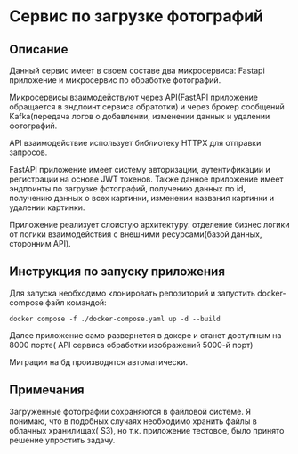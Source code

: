 <h1>Сервис по загрузке фотографий</h1>

<h2>Описание</h2>
Данный сервис имеет в своем составе два микросервиса: Fastapi приложение и микросервис по обработке фотографий.

Микросервисы взаимодействуют через API(FastAPI приложение обращается в эндпоинт сервиса обратотки) и через брокер сообщений Kafka(передача логов о добавлении, изменении данных и удалении фотографий.

API взаимодействие использует библиотеку HTTPX для отправки запросов.

FastAPI приложение имеет систему авторизации, аутентификации и регистрации на основе JWT токенов. Также данное приложение имеет эндпоинты по загрузке фотографий, получению данных по id, получению данных о всех картинки, изменении названия картинки и удалении картинки.

Приложение реализует слоистую архитектуру: отделение бизнес логики от логики взаимодействия с внешними ресурсами(базой данных, сторонним API).

<h2>Инструкция по запуску приложения</h2>


Для запуска необходимо клонировать репозиторий и запустить docker-compose файл командой:

  ```docker compose -f ./docker-compose.yaml up -d --build``` 

Далее приложение само развернется в докере и станет доступным на 8000 порте( API сервиса обработки изображений 5000-й порт)

Миграции на бд производятся автоматически.

<h2>Примечания</h2>

Загруженные фотографии сохраняются в файловой системе. Я понимаю, что в подобных случаях необходимо хранить файлы в облачных хранилищах( S3), но т.к. приложение тестовое, было принято решение упростить задачу.
